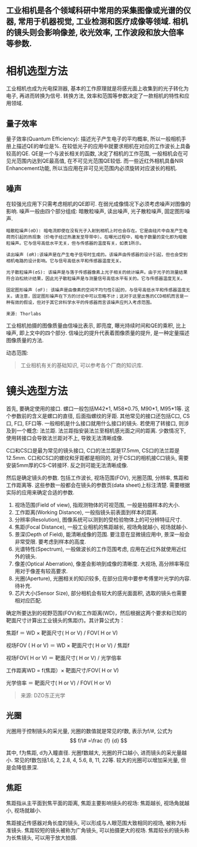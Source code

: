 工业相机是各个领域科研中常用的采集图像或光谱的仪器, 常用于机器视觉, 工业检测和医疗成像等领域. 相机的镜头则会影响像差, 收光效率, 工作波段和放大倍率等参数. 
---

# 相机选型方法
工业相机也成为光电探测器, 基本的工作原理就是将感光面上收集到的光子转化为电子, 再进而转换为信号. 转换方法, 效率和范围等参数决定了一款相机的特性和应用领域. 

## 量子效率

量子效率(Quantum Efficiency): 描述光子产生电子的平均概率, 所以一般相机手册上描述QE的单位是%. 在较低光子的应用中就要求相机在对应的工作波长上具备较高的QE. QE是一个与波长相关的函数, 决定了相机的工作范围, 一般相机会在可见光范围内达到QE最高值, 在不可见光范围QE较低. 而一些近红外相机具备NIR Enhancement功能, 所以当应用在非可见光范围内必须旋转对应波长的相机. 

## 噪声

在较强光应用下只需考虑相机的QE即可. 在弱光成像情况下必须考虑噪声对图像的影响. 噪声一般由四个部分组成: 暗散粒噪声, 读出噪声, 光子散粒噪声, 固定图形噪声. 

	暗散粒噪声(σD): 暗电流即使在没有光子入射到相机上时也会存在。它是由硅片中自发产生电荷而引起的热现象（价电子经过热激发至导带中）。在曝光过程中，暗电子数量的变化即为暗散粒噪声。它与信号高低水平无关，但与传感器的温度有关，如表1所示。

	读出噪声 (σR):该噪声是在产生电子信号时生成的。该噪声由传感器的设计引起，但也会受到相机电路的设计影响。它与信号高低水平和传感器温度无关。

	光子散粒噪声(σS): 该噪声是与落于传感器像素上光子相关的统计噪声。由于光子的测量结果符合泊松统计结果，因此光子散粒噪声是与测量信号高低水平有关的。它与传感器温度无关。

	固定图形噪声 (σF): 该噪声是由像素的空间不均匀性引起的，与信号高低水平和传感器温度无关。请注意，固定图形噪声在下方的讨论中可以忽略不计；这对于这里出售的CCD相机而言是一种有效的假设，但对于其它非科学水平的传感器而言该噪声应列入考虑范围。

	来源: Thorlabs

工业相机拍摄的图像质量由信噪比表示, 即亮度, 曝光持续时间和QE的乘积, 比上噪声, 即上文中的四个部分. 信噪比的提升代表着图像质量的提升, 是一种定量描述图像质量的方法. 

动态范围: 

> 工业相机有关的基础知识, 可以参考各个厂商的知识库. 

# 镜头选型方法

首先, 要确定使用的接口. 螺口一般包括M42\*1, M58\*0.75, M90\*1, M95\*1等. 这个参数前的含义是螺口的直径, 后面指螺纹的牙距. 其他常见的接口还包括C口, CS口, F口, EF口等. 一般相机是什么接口就用什么接口的镜头. 若使用了转接口, 则涉及到一个概念: 法兰距. 法兰距指安装法兰至相机感光面之间的距离. 少数情况下, 使用转接口会导致法兰距对不上, 导致无法清晰成像. 

C口和CS口是最为常见的镜头接口, C口的法兰距是17.5mm, CS口的法兰距是12.5mm. C口和CS口的螺纹和牙距都是相同的, 对于CS口的相机接C口镜头, 需要安装5mm厚的CS-C转接环. 反之则可能无法清晰成像. 

然后是确定镜头的参数. 包括工作波长, 视场范围(FOV), 光圈范围, 分辨率, 焦距和工作距离等. 这些参数一般都会在镜头的参数页(data sheet)上标注清楚. 需要根据实际的应用来确定合适的参数. 

1. 视场范围(Field of view), 指观测物体的可视范围, 一般是拍摄样本的大小. 
2. 工作距离(Working Distance), 一般指镜头前表面到样本的距离. 
3. 分辨率(Resolution), 图像系统可以测到的受检验物体上的可分辨特征尺寸. 
4. 焦距(Focal Distance), 一般工业相机的焦距越长, 视场角就越小, 视场就越小. 
5. 景深(Depth of Field), 能清晰成像的范围. 要注意在显微镜应用中, 景深一般会非常受限. 要考虑到样本的高度. 
6. 光谱特性(Spectrum), 一般做波长的工作范围考虑, 应用在近红外就使用近红外的镜头. 
7. 像差(Optical Aberration), 像差会影响到成像的清晰度. 大视场, 高分辨率等应用对于像差有较高要求. 
8. 光圈(Aperture), 光圈相关的知识较多, 在部分应用中要参考傅里叶光学的内容. 待补充. 
9. 芯片大小(Sensor Size), 部分相机会有较大的感光面面积, 选取的镜头也需要相对应匹配. 

确定所要达到的视野范围(FOV)和工作距离(WD)，然后根据这两个要求和已知的靶面尺寸计算出工业镜头的焦距(f)。其计算公式为：

焦距f ＝ WD × 靶面尺寸( H or V) / FOV( H or V)

视场FOV ( H or V) ＝ WD × 靶面尺寸( H or V) / 焦距f

视场FOV( H or V) ＝ 靶面尺寸( H or V) / 光学倍率

工作距离WD = f(焦距）× 靶面尺寸/FOV( H or V)

光学倍率 ＝ 靶面尺寸( H or V) / FOV( H or V)

> 来源: DZO东正光学

## 光圈

光圈用于控制镜头的采光量, 光圈的数值就是常见的f数, 表示为f/#, 公式为
$$ f/\# =\frac {f} {d} $$

其中, f为焦距, d为入瞳直径. 光圈f数越大, 光圈的开口越小, 进而镜头的采光量越小. 常见的f数包括1.6, 2, 2.8, 4, 5.6, 8, 11, 22等. 较大的光圈可以增加采光量, 但是会降低景深. 

## 焦距

焦距指从主平面到焦平面的距离, 焦距主要影响镜头的视场: 焦距越长, 视场角就越小, 视场就越小. 

焦距接近传感器对角长度的镜头, 可以形成与人眼范围大致相同的视场, 被称为标准镜头. 焦距较短的镜头被称为广角镜头, 可以拍摄更大的视场. 焦距较长的镜头称为长焦镜头, 可以用于放大拍摄. 
